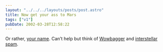 ```yaml
---
layout: "../../../layouts/posts/post.astro"
title: Now get your ass to Mars
tags: ["v1"]
pubDate: 2002-03-28T12:58:22
---
```


Or rather, [your name][1]. Can&#8217;t help but think of [Wowbagger][2] and [interstellar spam][3].

[1]: http://spacekids.hq.nasa.gov/2003/nameform.cfm "Send your name to Mars as part of the Mars Exploration Rover-2003 Mission Name Disk"
[2]: http://cronos.tec-9.com/wow/about.htm "handy start to list?"
[3]: http://www.newscientist.com/hottopics/astrobiology/etmail.jsp "beamed directly into your cortex"
